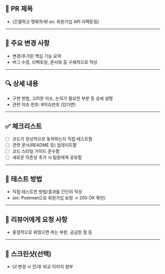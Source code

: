 ## 📌 PR 제목
- (간결하고 명확하게! ex: 회원가입 API 리팩토링)

---

## 📝 주요 변경 사항
- 변경/추가된 핵심 기능 요약
- 버그 수정, 리팩토링, 문서화 등 구체적으로 작성

---

## 🔍 상세 내용
- 구현 방법, 고려한 이슈, 논의가 필요한 부분 등 상세 설명
- 관련 이슈 번호: #이슈번호 (있다면)

---

## ✅ 체크리스트
- [ ] 코드가 정상적으로 동작하는지 직접 테스트함
- [ ] 관련 문서(README 등) 업데이트함
- [ ] 코드 스타일 가이드 준수함
- [ ] 새로운 의존성 추가 시 팀원에게 공유함

---

## 🧪 테스트 방법
- 직접 테스트한 방법/결과를 간단히 작성
- (ex: Postman으로 회원가입 요청 → 200 OK 확인)

---

## 🙏 리뷰어에게 요청 사항
- 중점적으로 봐줬으면 하는 부분, 궁금한 점 등

---

## 📸 스크린샷(선택)
- UI 변경 시 전/후 비교 이미지 첨부

